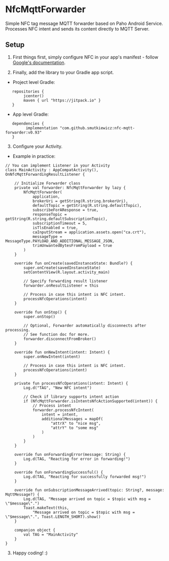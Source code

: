 # NfcMqttForwarder

Simple NFC tag message MQTT forwarder based on Paho Android Service. Processes NFC intent and sends its content directly to MQTT Server.

## Setup

1. First things first, simply configure NFC in your app's manifest - follow [Google's documentation](https://developer.android.com/guide/topics/connectivity/nfc/nfc#manifest).

2. Finally, add the library to your Gradle app script.

- Project level Gradle:
```
   repositories {
        jcenter()
        maven { url "https://jitpack.io" }
   }
```  
- App level Gradle:
```   
   dependencies {
         implementation "com.github.smutkiewicz:nfc-mqtt-forwarder:v0.93"
   }
```   

3. Configure your Activity.

- Example in practice:
```
// You can implement Listener in your Activity
class MainActivity : AppCompatActivity(), OnNfcMqttForwardingResultListener {

    // Initialize Forwarder class
    private val forwarder: NfcMqttForwarder by lazy {
        NfcMqttForwarder(
            application,
            brokerUri = getString(R.string.brokerUri),
            defaultTopic = getString(R.string.defaultTopic),
            subscribeForAResponse = true,
            responseTopic = getString(R.string.defaultSubscriptionTopic),
            subscriptionTimeout = 5,
            isTlsEnabled = true,
            caInputStream = application.assets.open("ca.crt"),
            messageType = MessageType.PAYLOAD_AND_ADDITIONAL_MESSAGE_JSON,
            trimUnwantedBytesFromPayload = true
        )
    }

    override fun onCreate(savedInstanceState: Bundle?) {
        super.onCreate(savedInstanceState)
        setContentView(R.layout.activity_main)

        // Specify forwarding result listener
        forwarder.onResultListener = this

        // Process in case this intent is NFC intent.
        processNfcOperations(intent)
    }

    override fun onStop() {
        super.onStop()

        // Optional, Forwarder automatically disconnects after processing.
        // See function doc for more.
        forwarder.disconnectFromBroker()
    }

    override fun onNewIntent(intent: Intent) {
        super.onNewIntent(intent)

        // Process in case this intent is NFC intent.
        processNfcOperations(intent)
    }

    private fun processNfcOperations(intent: Intent) {
        Log.d("TAG", "New NFC intent")

        // Check if library supports intent action
        if (NfcMqttForwarder.isIntentsNfcActionSupported(intent)) {
            // Process intent
            forwarder.processNfcIntent(
                intent = intent,
                additionalMessages = mapOf(
                    "attrX" to "nice msg",
                    "attrY" to "some msg"
                )
            )
        }
    }

    override fun onForwardingError(message: String) {
        Log.d(TAG, "Reacting for error in forwarding!")
    }

    override fun onForwardingSuccessful() {
        Log.d(TAG, "Reacting for successfully forwarded msg!")
    }

    override fun onSubscriptionMessageArrived(topic: String?, message: MqttMessage?) {
        Log.d(TAG, "Message arrived on topic = $topic with msg = \"$message\".")
        Toast.makeText(this,
            "Message arrived on topic = $topic with msg = \"$message\".", Toast.LENGTH_SHORT).show()
    }

    companion object {
        val TAG = "MainActivity"
    }
}
```
3. Happy coding! :)
